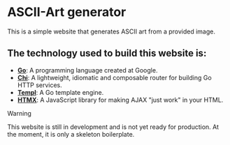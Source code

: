 # ASCII-Art generator
This is a simple website that generates ASCII art from a provided image.

## The technology used to build this website is:
- **[Go](https://golang.org/)**: A programming language created at Google.
- **[Chi](https://go-chi.io/#/)**: A lightweight, idiomatic and composable router for building Go HTTP services.
- **[Templ](https://templ.guide/)**: A Go template engine.
- **[HTMX](https://htmx.org/)**: A JavaScript library for making AJAX "just work" in your HTML.

> [!WARNING]
> This website is still in development and is not yet ready for production.
> At the moment, it is only a skeleton boilerplate.